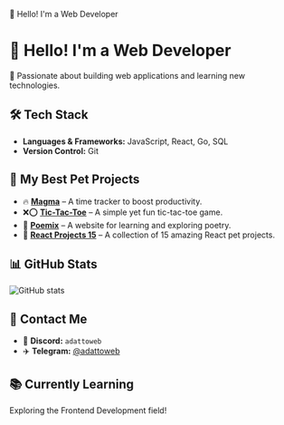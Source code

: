 👋 Hello! I'm a Web Developer
# 👋 Hello! I'm a Web Developer

🚀 Passionate about building web applications and learning new technologies.

## 🛠 Tech Stack

- **Languages & Frameworks:** JavaScript, React, Go, SQL
- **Version Control:** Git

## 🌟 My Best Pet Projects

- 🔥 **[Magma](https://github.com/adattoweb/magma)** – A time tracker to boost productivity.
- ❌⭕ **[Tic-Tac-Toe](https://github.com/adattoweb/tic-tac-toe)** – A simple yet fun tic-tac-toe game.
- 📖 **[Poemix](https://github.com/adattoweb/poemix)** – A website for learning and exploring poetry.
- 🎨 **[React Projects 15](https://github.com/adattoweb/react-projects-15)** – A collection of 15 amazing React pet projects.

## 📊 GitHub Stats

![GitHub stats](https://github-readme-stats.vercel.app/api?username=adattoweb&show_icons=true&theme=dark)

## 🤝 Contact Me

- 💬 **Discord:** `adattoweb`
- ✈️ **Telegram:** [@adattoweb](https://t.me/adattoweb)

## 📚 Currently Learning

Exploring the Frontend Development field!

<!--
**adattoweb/adattoweb** is a ✨ _special_ ✨ repository because its `README.md` (this file) appears on your GitHub profile.

Here are some ideas to get you started:

- 🔭 I’m currently working on ...
- 🌱 I’m currently learning ...
- 👯 I’m looking to collaborate on ...
- 🤔 I’m looking for help with ...
- 💬 Ask me about ...
- 📫 How to reach me: ...
- 😄 Pronouns: ...
- ⚡ Fun fact: ...
-->
